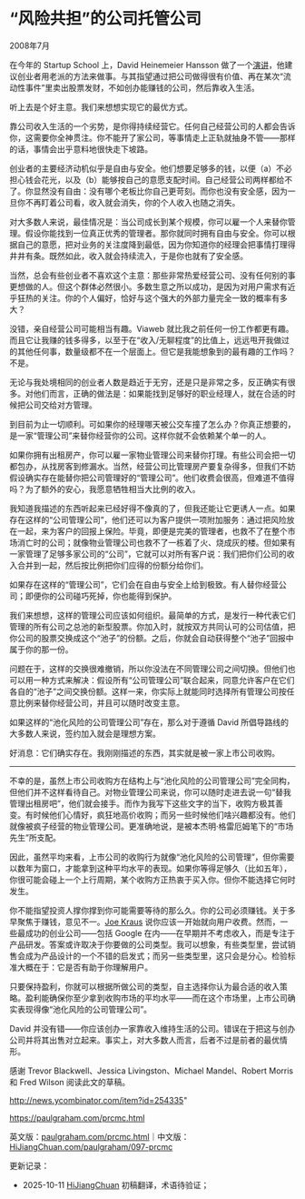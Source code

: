 
# “风险共担”的公司托管公司
2008年7月

在今年的 Startup School 上，David Heinemeier Hansson 做了一个[演讲](http://www.omnisio.com/startupschool08/david-heinemeier-hansson-at-startup-school-08)，他建议创业者用老派的方法来做事。与其指望通过把公司做得很有价值、再在某次“流动性事件”里卖出股票发财，不如创办能赚钱的公司，然后靠收入生活。

听上去是个好主意。我们来想想实现它的最优方式。

靠公司收入生活的一个劣势，是你得持续经营它。任何自己经营公司的人都会告诉你，这需要你全神贯注。你不能开了家公司，等事情走上正轨就抽身不管——那样的话，事情会出乎意料地很快走下坡路。

创业者的主要经济动机似乎是自由与安全。他们想要足够多的钱，以便（a）不必担心钱会花光，以及（b）能够按自己的意愿支配时间。自己经营公司两样都给不了。你显然没有自由：没有哪个老板比你自己更苛刻。而你也没有安全感，因为一旦你不再盯着公司看，收入就会消失，你的个人收入也随之消失。

对大多数人来说，最佳情况是：当公司成长到某个规模，你可以雇一个人来替你管理。假设你能找到一位真正优秀的管理者。那你就同时拥有自由与安全。你可以根据自己的意愿，把对业务的关注度降到最低，因为你知道你的经理会把事情打理得井井有条。既然如此，收入就会持续流入，于是你也就有了安全感。

当然，总会有些创业者不喜欢这个主意：那些非常热爱经营公司、没有任何别的事更想做的人。但这个群体必然很小。多数生意之所以成功，是因为对用户需求有近乎狂热的关注。你的个人偏好，恰好与这个强大的外部力量完全一致的概率有多大？

没错，亲自经营公司可能相当有趣。Viaweb 就比我之前任何一份工作都更有趣。而且它让我赚的钱多得多，以至于在“收入/无聊程度”的比值上，远远甩开我做过的其他任何事，数量级都不在一个层面上。但它是我能想象到的最有趣的工作吗？不是。

无论与我处境相同的创业者人数是趋近于无穷，还是只是非常之多，反正确实有很多。对他们而言，正确的做法是：如果能找到足够好的职业经理人，就在合适的时候把公司交给对方管理。

到目前为止一切顺利。可如果你的经理哪天被公交车撞了怎么办？你真正想要的，是一家“管理公司”来替你经营你的公司。这样你就不会依赖某个单一的人。

如果你拥有出租房产，你可以雇一家物业管理公司来替你打理。有些公司会把一切都包办，从找房客到修漏水。当然，经营公司比管理房产要复杂得多，但我们不妨假设确实存在能替你把公司管理好的“管理公司”。他们收费会很高，但难道不值得吗？为了额外的安心，我愿意牺牲相当大比例的收入。

我知道我描述的东西听起来已经好得不像真的了，但我还能让它更诱人一点。如果存在这样的“公司管理公司”，他们还可以为客户提供一项附加服务：通过把风险放在一起，来为客户的回报上保险。毕竟，即便是完美的管理者，也救不了在整个市场消亡时的公司；就像物业管理公司也救不了一栋着了火、烧成灰的楼。但如果有一家管理了足够多家公司的“公司”，它就可以对所有客户说：我们把你们公司的收入合并到一起，然后按比例把你们应得的份额分给你们。

如果存在这样的“管理公司”，它们会在自由与安全上给到极致。有人替你经营公司；即便你的公司碰巧死掉，你也能得到保护。

我们来想想，这样的管理公司应该如何组织。最简单的方式，是发行一种代表它们管理的所有公司之总池的新型股票。你加入时，就按双方共同认可的公司估值，把你公司的股票交换成这个“池子”的份额。之后，你就会自动获得整个“池子”回报中属于你的那一份。

问题在于，这样的交换很难撤销，所以你没法在不同管理公司之间切换。但他们也可以用一种方式来解决：假设所有“公司管理公司”联合起来，同意允许客户在它们各自的“池子”之间交换份额。这样一来，你实际上就能同时选择所有管理公司按任意比例来替你经营公司，并且可以随时改变主意。

如果这样的“池化风险的公司管理公司”存在，那么对于遵循 David 所倡导路线的大多数人来说，签约加入就会是理想方案。

好消息：它们确实存在。我刚刚描述的东西，其实就是被一家上市公司收购。

_____

不幸的是，虽然上市公司收购方在结构上与“池化风险的公司管理公司”完全同构，但他们并不这样看待自己。对物业管理公司来说，你可以随时走进去说一句“替我管理出租房吧”，他们就会接手。而作为我写下这些文字的当下，收购方极其善变。有时候他们心情好，疯狂地高价收购；而另一些时候他们啥兴趣都没有。他们就像被疯子经营的物业管理公司。更准确地说，是被本杰明·格雷厄姆笔下的“市场先生”所支配。

因此，虽然平均来看，上市公司的收购行为就像“池化风险的公司管理”，但你需要以数年为窗口，才能拿到这种平均水平的表现。如果你等得足够久（比如五年），你很可能会碰上一个上行周期，某个收购方正热衷于买入你。但你不能选择它何时发生。

你不能指望投资人撑你撑到你可能需要等待的那么久。你的公司必须赚钱。关于多早聚焦于赚钱，意见不一。[Joe Kraus](http://susanitsa.wordpress.com/2006/11/08/the-joe-kraus-qa-better-late/) 说你应该一开始就向用户收费。然而，一些最成功的创业公司——包括 Google 在内——在早期并不考虑收入，而是专注于产品研发。答案或许取决于你要做的公司类型。我可以想象，有些类型里，尝试销售会成为产品设计的一个不错的启发式；而另一些类型里，这只会是分心。检验标准大概在于：它是否有助于你理解用户。

只要保持盈利，你就可以根据所做公司的类型，自主选择你认为最合适的收入策略。盈利能确保你至少拿到收购市场的平均水平——而在这个市场里，上市公司确实表现得像“池化风险的公司管理公司”。

David 并没有错——你应该创办一家靠收入维持生活的公司。错误在于把这与创办公司并将其出售对立起来。事实上，对大多数人而言，后者不过是前者的最优情形。

感谢 Trevor Blackwell、Jessica Livingston、Michael Mandel、Robert Morris 和 Fred Wilson 阅读此文的草稿。

http://news.ycombinator.com/item?id=254335"

https://paulgraham.com/prcmc.html

英文版：[paulgraham.com/prcmc.html](https://paulgraham.com/prcmc.html)｜中文版：[HiJiangChuan.com/paulgraham/097-prcmc](https://hijiangchuan.com/paulgraham/097-prcmc)

更新记录：
- 2025-10-11 [HiJiangChuan](https://hijiangchuan.com) 初稿翻译，术语待验证；
